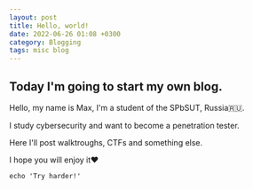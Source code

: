 ```yaml
---
layout: post
title: Hello, world!
date: 2022-06-26 01:08 +0300
category: Blogging
tags: misc blog
---
```


## Today I'm going to start my own blog.

Hello, my name is Max, I'm a student of the SPbSUT, Russia🇷🇺.

I study cybersecurity and want to become a penetration tester.

Here I'll post walktroughs, CTFs and something else.

I hope you will enjoy it❤️

```shell
echo 'Try harder!'
```
